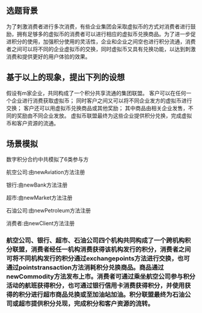 ## 选题背景
为了刺激消费者进行多次消费，有些企业集团会采取虚拟币的方式对消费者进行鼓励，拥有足够多的虚拟币的消费者可以进行相应的虚拟币兑换商品。为了进一步促进积分的使用，加强积分使用的灵活性，企业和企业之间空也进行积分流通，消费者之间可以将不同的企业虚拟币的交换，同时虚拟币又具有兑换功能，以达到刺激消费和提供更好的用户体验的效果。

## 基于以上的现象，提出下列的设想
假设有m家企业，共同构成了一个积分共享流通的集团联盟。
客户可以在任何一个企业进行消费获取虚拟币；
同时客户之间又可以将不同企业发方的虚拟币进行交换；
客户还可以用虚拟币兑换商品或其他奖励；
其中商品由相关企业发售，不同的奖励由不同企业发放。
虚拟币联盟最终为这些企业提供积分兑换，完成虚拟币和客户资源的流通。

## 场景模拟

数字积分合约中共模拟了6类参与方

航空公司:由newAviation方法注册

银行:由newBank方法注册


超市:由newMarket方法注册


石油公司:由newPetroleum方法注册


消费者:由newClient方法注册

### 航空公司、银行、超市、石油公司四个机构共同构成了一个跨机构积分联盟，消费者经任一机构消费获得该机构发行的积分，消费者之间可将不同机构发行的积分通过exchangepoints方法进行交换，也可通过pointstransaction方法消耗积分兑换商品。商品通过newCommodity方法发布上市。消费者可通过乘坐航空公司参与积分活动的航班获得积分，也可通过银行信用卡消费获得积分，并使用获得的积分进行超市商品兑换或至加油站加油。积分联盟最终为石油公司或超市提供积分兑现，完成积分和客户资源的流转。
